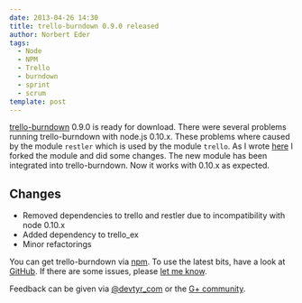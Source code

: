 ```yaml
---
date: 2013-04-26 14:30
title: trello-burndown 0.9.0 released
author: Norbert Eder
tags: 
  - Node
  - NPM
  - Trello
  - burndown
  - sprint
  - scrum
template: post
---
```


[trello-burndown](http://devtyr.github.io/trello-burndown/ "trello-burndown") 0.9.0 is ready for download. There were several problems running trello-burndown with node.js 0.10.x. These problems where caused by the module `restler` which is used by the module `trello`. As I wrote [here](http://news.devtyr.com/post/trelloex-0.1.0-released "trello_ex 0.1.0 released") I forked the module and did some changes. The new module has been integrated into trello-burndown. Now it works with 0.10.x as expected.

## Changes

* Removed dependencies to trello and restler due to incompatibility with node 0.10.x
* Added dependency to trello_ex
* Minor refactorings

You can get trello-burndown via [npm](https://npmjs.org/package/trello-burndown "trello-burndown on npm"). To use the latest bits, have a look at [GitHub](https://github.com/devtyr/trello-burndown "trello-burndown on GitHub"). If there are some issues, please [let me know](https://github.com/devtyr/trello-burndown/issues "trello-burndown issues").

Feedback can be given via [@devtyr_com](http://twitter.com/devtyr_com "@devtyr_com") or the [G+ community](https://plus.google.com/u/0/communities/101936208491451882859 "DevTyr G+ community").
